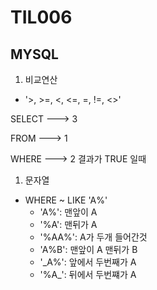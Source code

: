 # TIL006
## MYSQL
1. 비교연산
- '>, >=, <, <=, =, !=, <>'

SELECT  ---> 3

FROM    ---> 1

WHERE   ---> 2   결과가 TRUE 일때

1. 문자열 
* WHERE ~ LIKE 'A%'
    * 'A%': 맨앞이 A 
    * '%A': 맨뒤가 A
    * '%AA%': A가 두개 들어간것
    * 'A%B': 맨앞이 A 맨뒤가 B
    * '_A%': 앞에서 두번째가 A 
    * '%A_': 뒤에서 두번쨰가 A